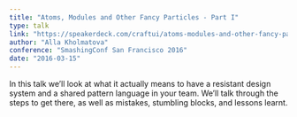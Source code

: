 ```yaml
---
title: "Atoms, Modules and Other Fancy Particles - Part I"
type: talk
link: "https://speakerdeck.com/craftui/atoms-modules-and-other-fancy-particles-part-i-1"
author: "Alla Kholmatova"
conference: "SmashingConf San Francisco 2016"
date: "2016-03-15"
---
```


In this talk we’ll look at what it actually means to have a resistant design system and a shared pattern language in your team. We’ll talk through the steps to get there, as well as mistakes, stumbling blocks, and lessons learnt.
